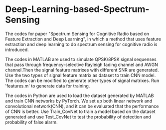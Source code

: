 # Deep-Learning-based-Spectrum-Sensing
The codes for paper "Spectrum Sensing for Cognitive Radio based on Feature Extraction and Deep Learning", in which a method that uses feature extraction and deep learning to do spectrum sensing for cognitive radio is introduced.

The codes in MATLAB are used to simulate QPSK/8PSK signal sequenses that pass through frequency-selective Rayleigh fading channel and AWGN channel.Then the signal feature matrixes with different SNR are generated. Use the two types of signal feature matrix as dataset to train CNN model. The codes can be modified to generate other types of signal matrixes. Run 'features.m' to generate data for training.

The codes in Python are used to load the dataset generated by MATLAB and train CNN networks by PyTorch. We set up both linear network and convolutional network(CNN), and it can be evaluated that the performance of CNN is better. Use Train_CovNet to train a model based on the dataset generated and use Test_CovNet to test the probability of detection and probability of false alarm.
